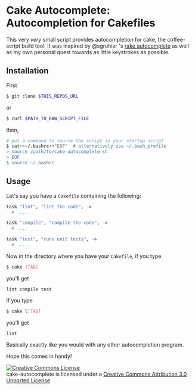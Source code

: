 Cake Autocomplete: Autocompletion for Cakefiles
===============================================
This very <i>very</i> small script provides autocompletion for cake, the
coffee-script build tool. It was inspired by @sgruhier 's [rake
autocomplete](https://github.com/sgruhier/rake_cap_bash_autocomplete) as well
as my own personal quest towards as little keystrokes as possible.

Installation
------------
First
```sh
$ git clone $THIS_REPOS_URL
```
or
```sh
$ curl $PATH_TO_RAW_SCRIPT_FILE
```
then,
```sh
# put a command to source the script in your startup script
$ cat>>~/.bashrc<<"EOF"  # alternatively use ~/.bash_profile
> source /path/to/cake-autocomplete.sh
> EOF
$ source ~/.bashrc
```

Usage
-----
Let's say you have a `Cakefile` containing the following:
```CoffeeScript
task "lint", "lint the code", ->
  # ....

task "compile", "compile the code", ->
  # ....

task "test", "runs unit tests", ->
  # ....
```

Now in the directory where you have your `Cakefile`, if you type
```sh
$ cake [TAB]
```
you'll get
``` 
lint compile test
```

If you type
```sh
$ cake l[TAB]
```
you'll get
```
lint
```

Basically exactly like you would with any other autocompletion program.

Hope this comes in handy!


<a rel="license"
href="http://creativecommons.org/licenses/by/3.0/deed.en_US"><img alt="Creative
Commons License" style="border-width:0"
src="http://i.creativecommons.org/l/by/3.0/88x31.png" /></a><br /><span
xmlns:dct="http://purl.org/dc/terms/" href="http://purl.org/dc/dcmitype/Text"
property="dct:title" rel="dct:type">cake-autocomplete</span> is licensed under
a <a rel="license"
href="http://creativecommons.org/licenses/by/3.0/deed.en_US">Creative Commons
Attribution 3.0 Unported License</a>
